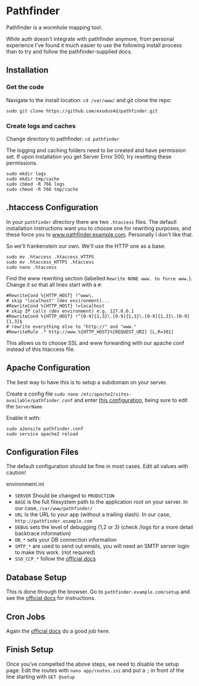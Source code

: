 # Pathfinder
Pathfinder is a wormhole mapping tool.

While auth doesn't integrate with pathfinder anymore, from personal experience I've found it much easier to use the following install process than to try and follow the pathfinder-supplied docs.


## Installation
### Get the code

Navigate to the install location: `cd /var/www/` and git clone the repo: 

    sudo git clone https://github.com/exodus4d/pathfinder.git

### Create logs and caches

Change directory to pathfinder: `cd pathfinder`

The logging and caching folders need to be created and have permission set. If upon installation you get Server Error 500, try resetting these permissions.

    sudo mkdir logs
    sudo mkdir tmp/cache
    sudo chmod -R 766 logs
    sudo chmod -R 766 tmp/cache

## .htaccess Configuration

In your `pathfinder` directory there are two `.htaccess` files. The default installation instructions want you to choose one for rewriting purposes, and these force you to www.pathfinder.example.com. Personally I don't like that.

So we'll frankenstein our own. We'll use the HTTP one as a base: 

    sudo mv .htaccess .htaccess_HTTPS
    sudo mv .htaccess_HTTPS .htaccess
    sudo nano .htaccess

Find the www rewriting section (labelled `Rewrite NONE www. to force www.`). Change it so that all lines start with a `#`:

    #RewriteCond %{HTTP_HOST} !^www\.
    # skip "localhost" (dev environment)...
    #RewriteCond %{HTTP_HOST} !=localhost
    # skip IP calls (dev environment) e.g. 127.0.0.1
    #RewriteCond %{HTTP_HOST} !^[0-9]{1,3}\.[0-9]{1,3}\.[0-9]{1,3}\.[0-9]{1,3}$
    # rewrite everything else to "http://" and "www."
    #RewriteRule .* http://www.%{HTTP_HOST}%{REQUEST_URI} [L,R=301]

This allows us to choose SSL and www forwarding with our apache conf instead of this htaccess file.

## Apache Configuration
The best way to have this is to setup a subdomain on your server.

Create a config file `sudo nano /etc/apache2/sites-available/pathfinder.conf` and enter [this configuration](http://pastebin.com/wmXyf6pN), being sure to edit the `ServerName`

Enable it with:

    sudo a2ensite pathfinder.conf
    sudo service apache2 reload

## Configuration Files 

The default configuration should be fine in most cases. Edit all values with caution!

environment.ini
 - `SERVER` Should be changed to `PRODUCTION`
 - `BASE`  is the full filesystem path to the application root on your server. In our case, `/var/www/pathfinder/`
 - `URL`  Is the URL to your app (without a trailing slash). In our case, `http://pathfinder.example.com`
 - `DEBUG` sets the level of debugging (1,2 or 3) (check  /logs  for a more detail backtrace information) 
 - `DB_*` sets your DB connection information 
 - `SMTP_*`  are used to send out emails, you will need an SMTP server login to make this work. (not required)
 - `SSO_CCP_*` follow the [official docs](https://github.com/exodus4d/pathfinder/wiki/CREST)

## Database Setup
This is done through the browser. Go to `pathfinder.example.com/setup` and see the [official docs](https://github.com/exodus4d/pathfinder/wiki/Database) for instructions.

## Cron Jobs 
Again the [official docs](https://github.com/exodus4d/pathfinder/wiki/Cronjob) do a good job here.

## Finish Setup
Once you've compelted the above steps, we need to disable the setup page. Edit the routes with `nano app/routes.ini` and put a `;` in front of the line starting with `GET @setup`
